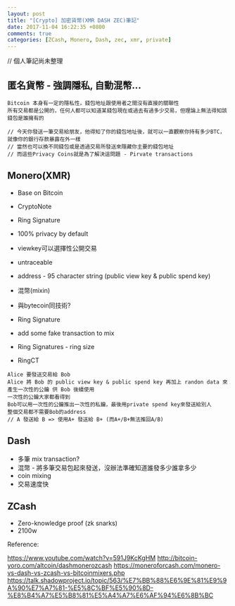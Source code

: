 ```yaml
---
layout: post
title: "[Crypto] 加密貨幣(XMR DASH ZEC)筆記"
date: 2017-11-04 16:22:35 +0800
comments: true
categories: [ZCash, Monero, Dash, zec, xmr, private]
---
```


// 個人筆記尚未整理

## 匿名貨幣 - 強調隱私, 自動混幣...

```
Bitcoin 本身有一定的隱私性，錢包地址跟使用者之間沒有直接的關聯性
所有交易都是公開的，任何人都可以知道某錢包現在或過去有過多少交易，但理論上無法得知該錢包是誰擁有的

// 今天你發送一筆交易給朋友，他得知了你的錢包地址後，就可以一直觀察你持有多少BTC，就像你的銀行存款暴露在外一樣
// 當然也可以換不同錢包或是透過交易所發送來隱藏你主要的錢包地址
// 而這些Privacy Coins就是為了解決這問題 - Pirvate transactions
```

## Monero(XMR)

* Base on Bitcoin
* CryptoNote
* Ring Signature

* 100% privacy by default
* viewkey可以選擇性公開交易 
* untraceable
* address - 95 character string (public view key & public spend key)
* 混幣(mixin)
* 與bytecoin同技術? 
* Ring Signature
* add some fake transaction to mix

* Ring Signatures - ring size
* RingCT

```
Alice 要發送交易給 Bob
Alice 將 Bob 的 public view key & public spend key 再加上 randon data 來產生一次性的公鑰 供 Bob 後續使用
一次性的公鑰大家都看得到
Bob可以用一次性的公鑰推出一次性的私鑰，最後用private spend key來發送給別人
整個交易都不需要Bob的address
// A 發送給 B => 使用A+ 發送給 B+ (而A+/B+無法推回A/B)
```

## Dash

* 多筆 mix transaction?
* 混幣 - 將多筆交易包起來發送，沒辦法準確知道誰發多少誰拿多少
* coin mixing
* 交易速度快

## ZCash

 * Zero-knowledge proof (zk snarks)
 * 2100w

Reference:

https://www.youtube.com/watch?v=591J9KcKgHM
http://bitcoin-yoro.com/altcoin/dashmonerozcash
https://moneroforcash.com/monero-vs-dash-vs-zcash-vs-bitcoinmixers.php
https://talk.shadowproject.io/topic/563/%E7%BB%88%E6%9E%81%E9%9A%90%E7%A7%81-%E5%8C%BF%E5%90%8D-%E8%B4%A7%E5%B8%81%E5%A4%A7%E6%AF%94%E6%8B%BC